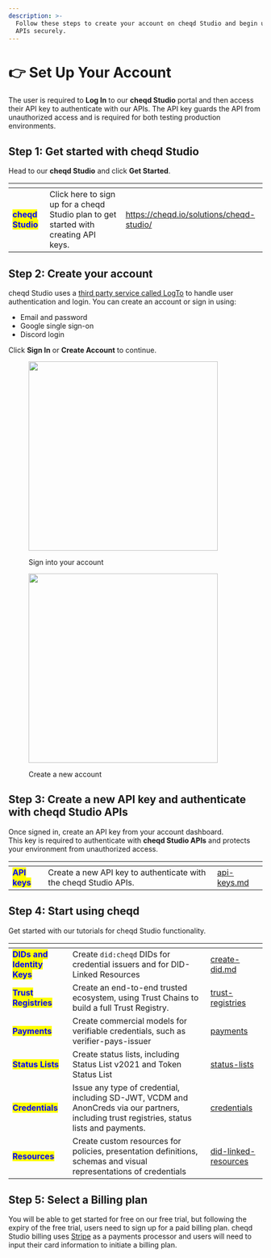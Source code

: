 ```yaml
---
description: >-
  Follow these steps to create your account on cheqd Studio and begin using our
  APIs securely.
---
```


# 👉 Set Up Your Account

The user is required to **Log In** to our **cheqd Studio** portal and then access their API key to authenticate with our APIs. The API key guards the API from unauthorized access and is required for both testing production environments.

## Step 1: Get started with cheqd Studio

Head to our **cheqd Studio** and click **Get Started**.

<table data-card-size="large" data-view="cards"><thead><tr><th></th><th></th><th data-hidden data-card-target data-type="content-ref"></th></tr></thead><tbody><tr><td><mark style="color:blue;"><strong>cheqd Studio</strong></mark></td><td>Click here to sign up for a cheqd Studio plan to get started with creating API keys. </td><td><a href="https://cheqd.io/solutions/cheqd-studio/">https://cheqd.io/solutions/cheqd-studio/</a></td></tr></tbody></table>

## Step 2: Create your account

cheqd Studio uses a [third party service called LogTo](https://logto.io/) to handle user authentication and login. You can create an account or sign in using:

* Email and password
* Google single sign-on
* Discord login

Click **Sign In** or **Create Account** to continue.

<div align="left"><figure><img src="../../.gitbook/assets/Credential Service Sign In.png" alt="" width="375"><figcaption><p>Sign into your account</p></figcaption></figure> <figure><img src="../../.gitbook/assets/Credential Service Sign up.png" alt="" width="375"><figcaption><p>Create a new account</p></figcaption></figure></div>

## Step 3: Create a new API key and authenticate with cheqd Studio APIs

Once signed in, create an API key from your account dashboard.\
This key is required to authenticate with **cheqd Studio APIs** and protects your environment from unauthorized access.

<table data-card-size="large" data-view="cards"><thead><tr><th></th><th></th><th data-hidden data-card-target data-type="content-ref"></th></tr></thead><tbody><tr><td><mark style="color:blue;"><strong>API keys</strong></mark></td><td>Create a new API key to authenticate with the cheqd Studio APIs.</td><td><a href="api-keys.md">api-keys.md</a></td></tr></tbody></table>

## Step 4: Start using cheqd

Get started with our tutorials for cheqd Studio functionality.

<table data-view="cards"><thead><tr><th></th><th></th><th data-hidden data-card-target data-type="content-ref"></th></tr></thead><tbody><tr><td><mark style="color:blue;"><strong>DIDs and Identity Keys</strong></mark></td><td>Create <code>did:cheqd</code> DIDs for credential issuers and for DID-Linked Resources</td><td><a href="../../studio/dids/create-did.md">create-did.md</a></td></tr><tr><td><mark style="color:blue;"><strong>Trust Registries</strong></mark></td><td>Create an end-to-end trusted ecosystem, using Trust Chains to build a full Trust Registry.</td><td><a href="../../studio/trust-registries/">trust-registries</a></td></tr><tr><td><mark style="color:blue;"><strong>Payments</strong></mark></td><td>Create commercial models for verifiable credentials, such as verifier-pays-issuer</td><td><a href="../../studio/payments/">payments</a></td></tr><tr><td><mark style="color:blue;"><strong>Status Lists</strong></mark></td><td>Create status lists, including Status List v2021 and Token Status List</td><td><a href="../../studio/status-lists/">status-lists</a></td></tr><tr><td><mark style="color:blue;"><strong>Credentials</strong></mark></td><td>Issue any type of credential, including SD-JWT, VCDM and AnonCreds via our partners, including trust registries, status lists and payments.</td><td><a href="../../studio/credentials/">credentials</a></td></tr><tr><td><mark style="color:blue;"><strong>Resources</strong></mark></td><td>Create custom resources for policies, presentation definitions, schemas and visual representations of credentials</td><td><a href="../../studio/did-linked-resources/">did-linked-resources</a></td></tr></tbody></table>

## Step 5: Select a Billing plan

You will be able to get started for free on our free trial, but following the expiry of the free trial, users need to sign up for a paid billing plan. cheqd Studio billing uses [Stripe](https://stripe.com/au) as a payments processor and users will need to input their card information to initiate a billing plan.&#x20;
